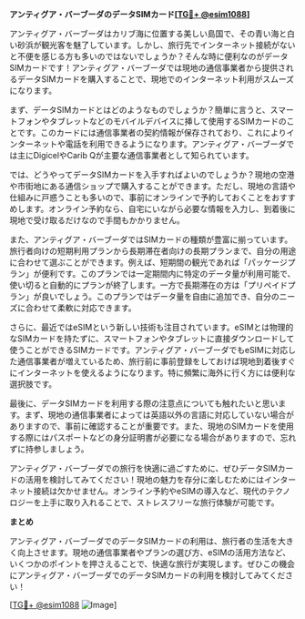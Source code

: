 **アンティグア・バーブーダのデータSIMカード[[TG💪+ @esim1088](https://t.me/s/esim1088)]**

アンティグア・バーブーダはカリブ海に位置する美しい島国で、その青い海と白い砂浜が観光客を魅了しています。しかし、旅行先でインターネット接続がないと不便を感じる方も多いのではないでしょうか？そんな時に便利なのがデータSIMカードです！アンティグア・バーブーダでは現地の通信事業者から提供されるデータSIMカードを購入することで、現地でのインターネット利用がスムーズになります。

まず、データSIMカードとはどのようなものでしょうか？簡単に言うと、スマートフォンやタブレットなどのモバイルデバイスに挿して使用するSIMカードのことです。このカードには通信事業者の契約情報が保存されており、これによりインターネットや電話を利用できるようになります。アンティグア・バーブーダでは主にDigicelやCarib Qが主要な通信事業者として知られています。

では、どうやってデータSIMカードを入手すればよいのでしょうか？現地の空港や市街地にある通信ショップで購入することができます。ただし、現地の言語や仕組みに戸惑うことも多いので、事前にオンラインで予約しておくことをおすすめします。オンライン予約なら、自宅にいながら必要な情報を入力し、到着後に現地で受け取るだけなので手間もかかりません。

また、アンティグア・バーブーダではSIMカードの種類が豊富に揃っています。旅行者向けの短期利用プランから長期滞在者向けの長期プランまで、自分の用途に合わせて選ぶことができます。例えば、短期間の観光であれば「パッケージプラン」が便利です。このプランでは一定期間内に特定のデータ量が利用可能で、使い切ると自動的にプランが終了します。一方で長期滞在の方は「プリペイドプラン」が良いでしょう。このプランではデータ量を自由に追加でき、自分のニーズに合わせて柔軟に対応できます。

さらに、最近ではeSIMという新しい技術も注目されています。eSIMとは物理的なSIMカードを持たずに、スマートフォンやタブレットに直接ダウンロードして使うことができるSIMカードです。アンティグア・バーブーダでもeSIMに対応した通信事業者が増えているため、旅行前に事前登録をしておけば現地到着後すぐにインターネットを使えるようになります。特に頻繁に海外に行く方には便利な選択肢です。

最後に、データSIMカードを利用する際の注意点についても触れたいと思います。まず、現地の通信事業者によっては英語以外の言語に対応していない場合がありますので、事前に確認することが重要です。また、現地のSIMカードを使用する際にはパスポートなどの身分証明書が必要になる場合がありますので、忘れずに持参しましょう。

アンティグア・バーブーダでの旅行を快適に過ごすために、ぜひデータSIMカードの活用を検討してみてください！現地の魅力を存分に楽しむためにはインターネット接続は欠かせません。オンライン予約やeSIMの導入など、現代のテクノロジーを上手に取り入れることで、ストレスフリーな旅行体験が可能です。

**まとめ**

アンティグア・バーブーダでのデータSIMカードの利用は、旅行者の生活を大きく向上させます。現地の通信事業者やプランの選び方、eSIMの活用方法など、いくつかのポイントを押さえることで、快適な旅行が実現します。ぜひこの機会にアンティグア・バーブーダでのデータSIMカードの利用を検討してみてください！

[[TG💪+ @esim1088](https://t.me/s/esim1088) ![Image](https://i.postimg.cc/Y0z9fWf4/image.png)]